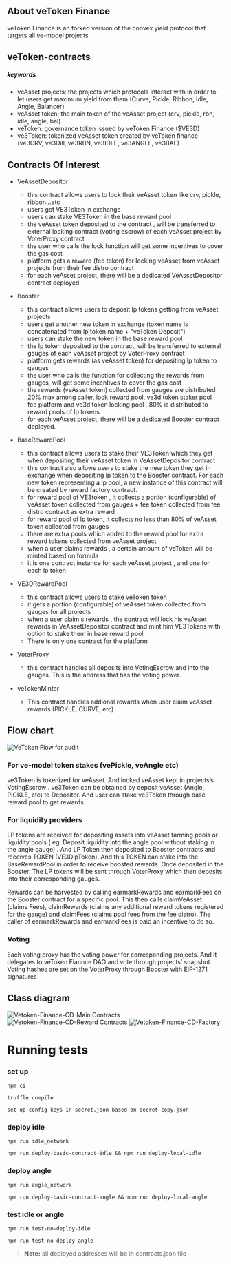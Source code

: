 ## About veToken Finance

veToken Finance is an forked version of the convex yield protocol that targets all ve-model projects 

## veToken-contracts

##### keywords
- veAsset projects: the projects which protocols interact with in order to let users get maximum yield from them (Curve, Pickle, Ribbon, Idle, Angle, Balancer)
- veAsset token: the main token of the veAsset project (crv, pickle, rbn, idle, angle, bal)
- veToken: governance token issued by veToken Finance ($VE3D)
- ve3Token: tokenized veAsset token created by veToken finance (ve3CRV, ve3Dill, ve3RBN, ve3IDLE, ve3ANGLE, ve3BAL) 

## Contracts Of Interest
- VeAssetDepositor
  - this contract allows users to lock their veAsset token like crv, pickle, ribbon...etc 
  - users get VE3Token in exchange
  - users can stake VE3Token in the base reward pool
  - the veAsset token deposited to the contract , will be transferred to external locking contract (voting escrow) of each veAsset project by VoterProxy contract 
  - the user who calls the lock function will get some incentives to cover the gas cost 
  - platform gets a reward (fee token) for locking veAsset from veAsset projects from their fee distro contract 
  - for each veAsset project, there will be a dedicated VeAssetDepositor contract deployed.
   
- Booster
  - this contract allows users to deposit lp tokens getting from veAsset projects
  - users get another new token in exchange (token name is concatenated from lp token name + "veToken Deposit")
  - users can stake the new token in the base reward pool 
  - the lp token deposited to the contract, will be transferred to external gauges of each veAsset project by VoterProxy contract 
  - platform gets rewards (as veAsset token) for depositing lp token to gauges 
  - the user who calls the function for collecting the rewards from gauges, will get some incentives to cover the gas cost 
  - the rewards (veAsset token) collected from gauges are distributed 20% max among caller, lock reward pool, ve3d token staker pool , fee platform and ve3d token locking pool , 80% is distributed to reward pools of lp tokens
  - for each veAsset project, there will be a dedicated Booster contract deployed.

- BaseRewardPool
  - this contract allows users to stake their VE3Token which they get when depositing their veAsset token in VeAssetDepositor contract
  - this contract also allows users to stake the new token they get in exchange when depositing lp token to the Booster contract. For each new token representing a lp pool, a new instance of this contract will be created by reward factory contract.
  - for reward pool of VE3token , it collects a portion (configurable) of veAsset token collected from gauges + fee token collected from fee distro contract as extra reward 
  - for reward pool of lp token, it collects no less than 80% of veAsset token collected from gauges   
  - there are extra pools which added to the reward pool for extra reward tokens collected from veAsset project
  - when a user claims rewards , a certain amount of veToken will be minted based on formula  
  - it is one contract instance for each veAsset project , and one for each lp token

- VE3DRewardPool   
  - this contract allows users to stake veToken token 
  - it gets a portion (configurable) of veAsset token collected from gauges for all projects 
  - when a user claim s rewards , the contract will lock his veAsset rewards in VeAssetDepositor contract and mint him VE3Tokens with option to stake them in base reward pool
  - There is only one contract for the platform
 
- VoterProxy
  - this contract handles all deposits into VotingEscrow and into the gauges. This is the address that has the voting power.

- veTokenMinter
  - This contract handles addional rewards when user claim veAsset rewards (PICKLE, CURVE, etc)  
  
## Flow chart

![VeToken Flow for audit](https://user-images.githubusercontent.com/77819086/170293893-6ae4d27f-b21d-42a9-be16-6f2f610191d1.png)

### For ve-model token stakes  (vePickle, veAngle etc)
ve3Token is tokenized for veAsset. And locked veAsset kept in projects’s VotingEscrow .  ve3Token can be obtained by deposit veAsset (Angle, PICKLE, etc) to Depositor.  And user can stake ve3Token through base reward pool to get rewards.   

 
### For liquidity providers

LP tokens are received for depositing assets into veAsset farming pools or liquidity pools ( eg: Deposit liquidity into the angle pool without staking in the angle gauge) . And LP Token then deposited to Booster contracts and receives TOKEN (VE3DlpToken). And this TOKEN can stake into the BaseRewardPool in order to receive boosted rewards. Once deposited in the Booster. The LP tokens will be sent through VoterProxy which then deposits into their corresponding gauges.

Rewards can be harvested by calling earmarkRewards and earmarkFees on the Booster contract for a specific pool. This then calls claimVeAsset
 (claims Fees), claimRewards (claims any additional reward tokens registered for the gauge) and claimFees (claims pool fees from the fee distro). The caller of earmarkRewards and earmarkFees is paid an incentive to do so.


### Voting

Each voting proxy has the voting power for corresponding projects. And it delegates to veToken Fiannce DAO and vote through projects’ snapshot. Voting hashes are set on the VoterProxy through Booster with EIP-1271 signatures 


## Class diagram



![Vetoken-Finance-CD-Main Contracts](https://user-images.githubusercontent.com/77819086/170214459-c6857ac3-1199-4872-b876-60a65fbd25be.svg)
![Vetoken-Finance-CD-Reward Contracts](https://user-images.githubusercontent.com/77819086/170215780-a9e9b605-492a-4a04-8069-cea2413b2e98.svg)
![Vetoken-Finance-CD-Factory](https://user-images.githubusercontent.com/77819086/170216085-2856ddd9-97ef-4e3b-9cca-994bd63e25e5.svg)

# Running tests

### set up

`npm ci`

`truffle compile`

`set up config keys in secret.json based on secret-copy.json`

### deploy idle

`npm run idle_network`

`npm run deploy-basic-contract-idle && npm run deploy-local-idle`

### deploy angle

`npm run angle_network`

`npm run deploy-basic-contract-angle && npm run deploy-local-angle`


### test idle or angle

`npm run test-no-deploy-idle`

`npm run test-no-deploy-angle`

> **Note:** all deployed addresses will be in contracts.json file
